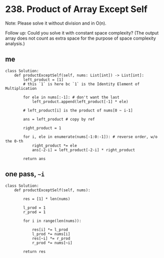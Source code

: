 # 238. Product of Array Except Self

Note: Please solve it without division and in O(n).

Follow up:
Could you solve it with constant space complexity? (The output array does not count as extra space for the purpose of space complexity analysis.)

## me
```python=
class Solution:
    def productExceptSelf(self, nums: List[int]) -> List[int]:
        left_product = [1] 
        # this `1` is here bc `1` is the Identity Element of Multiplication
        
        for ele in nums[:-1]: # don't want the last
            left_product.append(left_product[-1] * ele)
        
        # left_product[i] is the product of nums[0 ~ i-1]
        
        ans = left_product # copy by ref
        
        right_product = 1
        
        for i, ele in enumerate(nums[-1:0:-1]): # reverse order, w/o the 0-th
            right_product *= ele
            ans[-2-i] = left_product[-2-i] * right_product
            
        return ans
```

## one pass, `~i`
```python=
class Solution:
    def productExceptSelf(self, nums):

        res = [1] * len(nums)
        
        l_prod = 1
        r_prod = 1
        
        for i in range(len(nums)):
        
            res[i] *= l_prod
            l_prod *= nums[i]
            res[~i] *= r_prod
            r_prod *= nums[~i]
        
        return res
```
